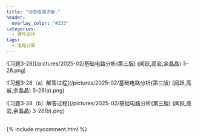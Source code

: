 ```yaml
---
title: "动态电路求解."
header:
  overlay_color: "#333"
categories: 
  - 硬件设计
tags:
  - 电路计算
---
```




![习题3-28](/pictures/2025-02/基础电路分析(第三版) (闻跃,高岩,余晶晶) 3-28.png)

![习题3-28（a）解答过程](/pictures/2025-02/基础电路分析(第三版) (闻跃,高岩,余晶晶) 3-28(a).png)

![习题3-28（b）解答过程](/pictures/2025-02/基础电路分析(第三版) (闻跃,高岩,余晶晶) 3-28(b).png)


<br>
  {% include mycomment.html %} 
<br>